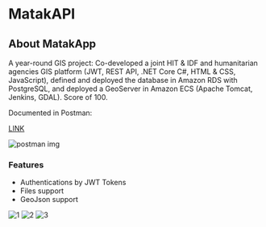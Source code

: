 # MatakAPI

## About MatakApp
A year-round GIS project: Co-developed a joint HIT & IDF and humanitarian agencies GIS platform (JWT, REST API, .NET Core C#, HTML & CSS, JavaScript), defined and deployed the database in Amazon RDS with PostgreSQL, and deployed a GeoServer in Amazon ECS (Apache Tomcat, Jenkins, GDAL). Score of 100.


Documented in Postman:

[LINK](https://documenter.getpostman.com/view/7173606/S1LsXpsP)

![postman img](https://live.staticflickr.com/65535/48520708747_7336ac831c_m.jpg)

### Features
- Authentications by JWT Tokens 
- Files support
- GeoJson support


![1](https://i.imgur.com/cCVNsM8.png)
![2](https://i.imgur.com/fKZfihO.png)
![3](https://i.imgur.com/82cfPdj.png)
<img src="https://pastepixel.com/image/aAS3FEw5WUueX9DtA5tN.png" alt=""/>
